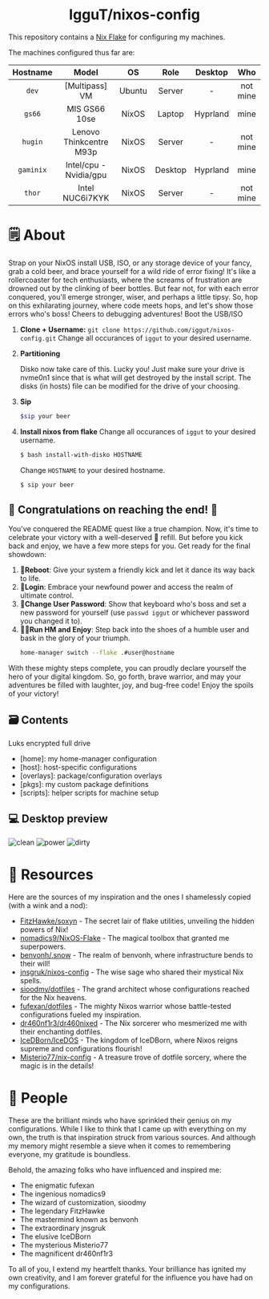 <h1 align="center">IgguT/nixos-config</h1>

This repository contains a [Nix Flake](https://nixos.wiki/wiki/Flakes) for configuring my machines.

The machines configured thus far are:

| Hostname  |          Model          |   OS   |  Role   | Desktop  |   Who    |
| :-------: | :---------------------: | :----: | :-----: | :------: | :------: |
|   `dev`   |     [Multipass] VM      | Ubuntu | Server  |    -     | not mine |
|  `gs66`   |      MIS GS66 10se      | NixOS  | Laptop  | Hyprland |   mine   |
|  `hugin`  | Lenovo Thinkcentre M93p | NixOS  | Server  |    -     | not mine |
| `gaminix` | Intel/cpu - Nvidia/gpu  | NixOS  | Desktop | Hyprland |   mine   |
|  `thor`   |     Intel NUC6i7KYK     | NixOS  | Server  |    -     | not mine |

# 🗒️ About

Strap on your NixOS install USB, ISO, or any storage device of your fancy, grab a cold beer, and brace yourself for a wild ride of error fixing! It's like a rollercoaster for tech enthusiasts, where the screams of frustration are drowned out by the clinking of beer bottles. But fear not, for with each error conquered, you'll emerge stronger, wiser, and perhaps a little tipsy. So, hop on this exhilarating journey, where code meets hops, and let's show those errors who's boss! Cheers to debugging adventures!
Boot the USB/ISO

1. **Clone + Username:**
   `git clone https://github.com/iggut/nixos-config.git`
   Change all occurances of `iggut` to your desired username.

2. **Partitioning**

   Disko now take care of this. Lucky you! Just make sure your drive is nvme0n1 since that is what will get destroyed by the install script. The disks (in hosts) file can be modified for the drive of your choosing.

3. **Sip**

   ```bash
   $sip your beer
   ```

4. **Install nixos from flake**
   Change all occurances of `iggut` to your desired username.
   ```bash
   $ bash install-with-disko HOSTNAME
   ```
   Change `HOSTNAME` to your desired hostname.
   ```bash
   $ sip your beer
   ```

## 🎉 Congratulations on reaching the end! 🎉

You've conquered the README quest like a true champion. Now, it's time to celebrate your victory with a well-deserved 🍺 refill. But before you kick back and enjoy, we have a few more steps for you. Get ready for the final showdown:

1. 🔄**Reboot**: Give your system a friendly kick and let it dance its way back to life.
2. 👑**Login**: Embrace your newfound power and access the realm of ultimate control.
3. 🔐**Change User Password**: Show that keyboard who's boss and set a new password for yourself (use `passwd iggut` or whichever password you changed it to).
4. 🚶‍♀️**Run HM and Enjoy**: Step back into the shoes of a humble user and bask in the glory of your triumph.
   ```bash
   home-manager switch --flake .#user@hostname
   ```

With these mighty steps complete, you can proudly declare yourself the hero of your digital kingdom. So, go forth, brave warrior, and may your adventures be filled with laughter, joy, and bug-free code! Enjoy the spoils of your victory!

## 🗃️ Contents

Luks encrypted full drive

- [home]: my home-manager configuration
- [host]: host-specific configurations
- [overlays]: package/configuration overlays
- [pkgs]: my custom package definitions
- [scripts]: helper scripts for machine setup

<!-- Applications / Packages -->

[alacritty]: ./home/common/desktop/alacritty.nix
[gtk]: ./home/common/desktop/gtk.nix
[hyprland]: ./home/common/desktop/hyprland/default.nix
[mako]: ./home/common/desktop/sway/services.nix
[neofetch]: ./home/common/shell/neofetch.nix
[nvim]: ./home/common/shell/vim.nix
[starship]: ./home/common/shell/starship.nix
[sway]: ./home/common/desktop/sway/default.nix
[swaylock]: ./home/common/desktop/sway/swaylock.nix
[tmux]: ./home/common/shell/tmux.nix
[vscode]: ./home/common/desktop/vscode.nix
[zathura]: ./home/common/desktop/zathura.nix
[waybar]: ./home/common/desktop/sway/waybar/default.nix
[zsh]: ./home/common/shell/zsh.nix

## 💻 Desktop preview

![clean](.github/screenshots/hypr_clean.png)
![power](.github/screenshots/hypr_power.png)
![dirty](.github/screenshots/hypr_dirty.png)

# 💾 Resources

Here are the sources of my inspiration and the ones I shamelessly copied (with a wink and a nod):

- [FitzHawke/soxyn](https://github.com/FitzHawke/soxyn) - The secret lair of flake utilities, unveiling the hidden powers of Nix!
- [nomadics9/NixOS-Flake](https://github.com/nomadics9/NixOS-Flake) - The magical toolbox that granted me superpowers.
- [benvonh/.snow](https://github.com/benvonh/.snow) - The realm of benvonh, where infrastructure bends to their will!
- [jnsgruk/nixos-config](https://github.com/jnsgruk/nixos-config) - The wise sage who shared their mystical Nix spells.
- [sioodmy/dotfiles](https://github.com/sioodmy/dotfiles) - The grand architect whose configurations reached for the Nix heavens.
- [fufexan/dotfiles](https://github.com/fufexan/dotfiles) - The mighty Nixos warrior whose battle-tested configurations fueled my inspiration.
- [dr460nf1r3/dr460nixed](https://github.com/dr460nf1r3/dr460nixed) - The Nix sorcerer who mesmerized me with their enchanting dotfiles.
- [IceDBorn/IceDOS](https://github.com/IceDBorn/IceDOS) - The kingdom of IceDBorn, where Nixos reigns supreme and configurations flourish!
- [Misterio77/nix-config](https://github.com/Misterio77/nix-config) - A treasure trove of dotfile sorcery, where the magic is in the details!

# 👥 People

These are the brilliant minds who have sprinkled their genius on my configurations. While I like to think that I came up with everything on my own, the truth is that inspiration struck from various sources. And although my memory might resemble a sieve when it comes to remembering everyone, my gratitude is boundless.

Behold, the amazing folks who have influenced and inspired me:

- The enigmatic fufexan
- The ingenious nomadics9
- The wizard of customization, sioodmy
- The legendary FitzHawke
- The mastermind known as benvonh
- The extraordinary jnsgruk
- The elusive IceDBorn
- The mysterious Misterio77
- The magnificent dr460nf1r3

To all of you, I extend my heartfelt thanks. Your brilliance has ignited my own creativity, and I am forever grateful for the influence you have had on my configurations.
